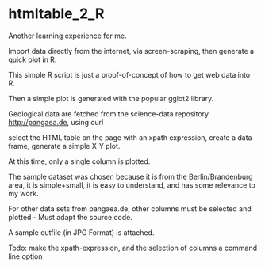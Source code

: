 htmltable_2_R
=============
Another learning experience for me.

Import data directly from the internet, via screen-scraping, then generate a quick plot in R.

This simple R script is just a proof-of-concept of how to get web data into R. 

Then a simple plot is generated with the popular gglot2 library.

Geological data are fetched from the science-data repository http://pangaea.de, using curl

select the HTML table on the page with an xpath expression, create a data frame, generate a simple X-Y plot. 

At this time, only a single column is plotted.

The sample dataset was chosen because it is from the Berlin/Brandenburg area, 
it is simple+small, it is easy to understand, and has some relevance to my work.

For other data sets from pangaea.de, other columns must be selected and plotted - Must adapt the source code. 

A sample outfile (in JPG Format) is attached.

Todo: make the xpath-expression, and the selection of columns a command line option

